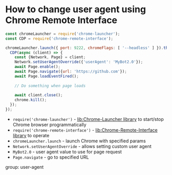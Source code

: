 # How to change user agent using Chrome Remote Interface

```js
const chromeLauncher = require('chrome-launcher');
const CDP = require('chrome-remote-interface');

chromeLauncher.launch({ port: 9222, chromeFlags: [ '--headless' ] }).then(function(chrome) {
  CDP(async (client) => {
    const {Network, Page} = client;
    Network.setUserAgentOverride({'userAgent': 'MyBot2.0'});
    await Page.enable();
    await Page.navigate({url: 'https://github.com'});
    await Page.loadEventFired();
    
    // Do something when page loads
    
    await client.close();
    chrome.kill();
  });
});

```

- `require('chrome-launcher')` - [lib:Chrome-Launcher library](/chrome-headless/how-to-install-chrome-launcher-library) to start/stop Chrome browser programmatically
- `require('chrome-remote-interface')` - [lib:Chrome-Remote-Interface library](/chrome-headless/how-to-install-chrome-remote-interface) to operate
- `chromeLauncher.launch` - launch Chrome with specified params
- `Network.setUserAgentOverride` - allows setting custom user agent
- `MyBot2.0` - user agent value to use for page request
- `Page.navigate` - go to specified URL

group: user-agent


